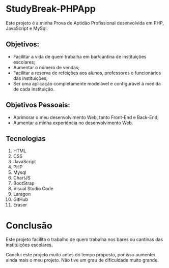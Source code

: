 # StudyBreak-PHPApp
 Este projeto é a minha Prova de Aptidão Profissional desenvolvida em PHP, JavaScript e MySql.

## Objetivos:
 - Facilitar a vida de quem trabalha em bar/cantina de instituições escolares;
 - Aumentar o número de vendas;
 - Facilitar a reserva de refeições aos alunos, professores e funcionários das instituições;
 - Ser uma aplicação completamente modelável e configurável à medida de cada instituição.

## Objetivos Pessoais:
 - Aprimorar o meu desenvolvimento Web, tanto Front-End e Back-End;
 - Aumentar a minha experiência no desenvolvimento Web.

## Tecnologias
 1. HTML
 2. CSS
 3. JavaScript
 4. PHP
 5. Mysql
 6. ChartJS
 7. BootStrap
 8. Visual Studio Code
 9. Laragon
 10. GitHub
 11. Eraser

# Conclusão
 Este projeto facilita o trabalho de quem trabalha nos bares ou cantinas das instituições escolares.

 Conclui este projeto muito antes do tempo proposto, por isso aumentei ainda mais o meu projeto. 
 Não tive um grau de dificuldade muito grande.
